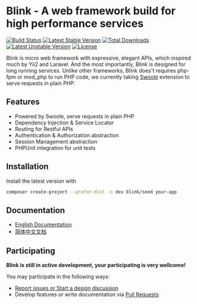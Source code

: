 Blink - A web framework build for high performance services
===========================================================

[![Build Status](https://travis-ci.org/bixuehujin/blink.svg?branch=master)](https://travis-ci.org/bixuehujin/blink)
[![Latest Stable Version](https://poser.pugx.org/blink/blink/v/stable)](https://packagist.org/packages/blink/blink)
[![Total Downloads](https://poser.pugx.org/blink/blink/downloads)](https://packagist.org/packages/blink/blink)
[![Latest Unstable Version](https://poser.pugx.org/blink/blink/v/unstable)](https://packagist.org/packages/blink/blink)
[![License](https://poser.pugx.org/blink/blink/license)](https://packagist.org/packages/blink/blink)

Blink is micro web framework with expressive, elegant APIs, which inspired much by Yii2 and Laravel. And the most
importantly, Blink is designed for long running services. Unlike other frameworks, Blink does't requires php-fpm or
mod_php to run PHP code, we currently taking [Swoole](https://github.com/swoole/swoole-src) extension to serve
requests in plain PHP.

## Features

* Powered by Swoole, serve requests in plain PHP
* Dependency Injection & Service Locator
* Routing for Restful APIs
* Authentication & Authorization abstraction
* Session Management abstraction
* PHPUnit integration for unit tests

## Installation

Install the latest version with

```bash
composer create-project --prefer-dist -s dev blink/seed your-app
```

## Documentation

 * [English Documentation](docs/en/README.md)
 * [简体中文文档](docs/zh-CN/README.md)

## Participating

**Blink is still in active development, your participating is very wellcome!**

You may participate in the following ways:

* [Report issues or Start a design discussion](https://github.com/bixuehujin/blink/issues)
* Develop features or write documentation via [Pull Requests](https://github.com/bixuehujin/blink/pulls)

